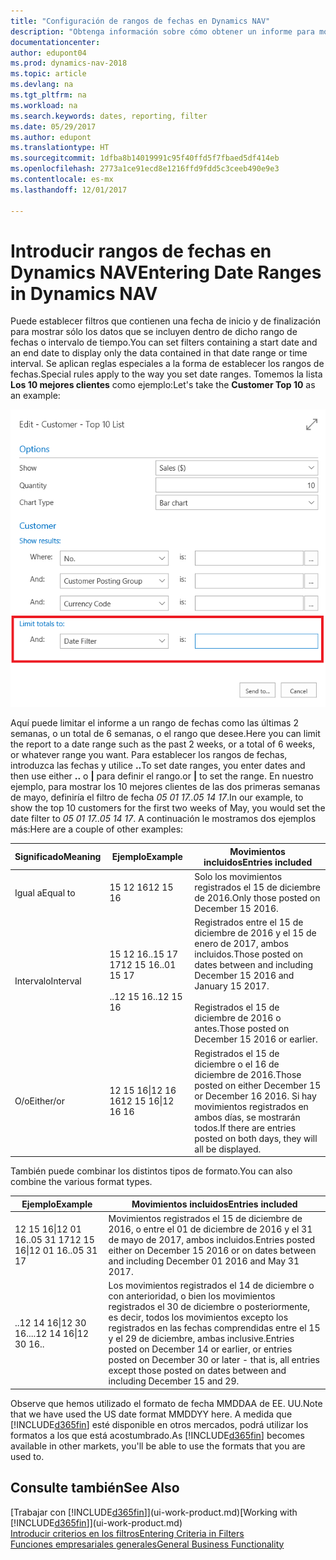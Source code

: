 ```yaml
---
title: "Configuración de rangos de fechas en Dynamics NAV"
description: "Obtenga información sobre cómo obtener un informe para mostrar datos de periodos de tiempo específicos mediante rangos de fechas en Dynamics NAV."
documentationcenter: 
author: edupont04
ms.prod: dynamics-nav-2018
ms.topic: article
ms.devlang: na
ms.tgt_pltfrm: na
ms.workload: na
ms.search.keywords: dates, reporting, filter
ms.date: 05/29/2017
ms.author: edupont
ms.translationtype: HT
ms.sourcegitcommit: 1dfba8b14019991c95f40ffd5f7fbaed5df414eb
ms.openlocfilehash: 2773a1ce91ecd8e1216ffd9fdd5c3ceeb490e9e3
ms.contentlocale: es-mx
ms.lasthandoff: 12/01/2017

---
```

# <a name="entering-date-ranges-in-dynamics-nav"></a><span data-ttu-id="426bc-103">Introducir rangos de fechas en Dynamics NAV</span><span class="sxs-lookup"><span data-stu-id="426bc-103">Entering Date Ranges in Dynamics NAV</span></span>
<span data-ttu-id="426bc-104">Puede establecer filtros que contienen una fecha de inicio y de finalización para mostrar sólo los datos que se incluyen dentro de dicho rango de fechas o intervalo de tiempo.</span><span class="sxs-lookup"><span data-stu-id="426bc-104">You can set filters containing a start date and an end date to display only the data contained in that date range or time interval.</span></span> <span data-ttu-id="426bc-105">Se aplican reglas especiales a la forma de establecer los rangos de fechas.</span><span class="sxs-lookup"><span data-stu-id="426bc-105">Special rules apply to the way you set date ranges.</span></span> <span data-ttu-id="426bc-106">Tomemos la lista **Los 10 mejores clientes** como ejemplo:</span><span class="sxs-lookup"><span data-stu-id="426bc-106">Let's take the **Customer Top 10** as an example:</span></span>

![Configurar un rango de fechas en la página de solicitud de la lista de los 10 mejores clientes](./media/ui-enter-date-ranges/customer-top10-list.png)

<span data-ttu-id="426bc-108">Aquí puede limitar el informe a un rango de fechas como las últimas 2 semanas, o un total de 6 semanas, o el rango que desee.</span><span class="sxs-lookup"><span data-stu-id="426bc-108">Here you can limit the report to a date range such as the past 2 weeks, or a total of 6 weeks, or whatever range you want.</span></span> <span data-ttu-id="426bc-109">Para establecer los rangos de fechas, introduzca las fechas y utilice **..**</span><span class="sxs-lookup"><span data-stu-id="426bc-109">To set date ranges, you enter dates and then use either **..**</span></span> <span data-ttu-id="426bc-110">o **|** para definir el rango.</span><span class="sxs-lookup"><span data-stu-id="426bc-110">or **|** to set the range.</span></span> <span data-ttu-id="426bc-111">En nuestro ejemplo, para mostrar los 10 mejores clientes de las dos primeras semanas de mayo, definiría el filtro de fecha *05 01 17..05 14 17*.</span><span class="sxs-lookup"><span data-stu-id="426bc-111">In our example, to show the top 10 customers for the first two weeks of May, you would set the date filter to *05 01 17..05 14 17*.</span></span>
<span data-ttu-id="426bc-112">A continuación le mostramos dos ejemplos más:</span><span class="sxs-lookup"><span data-stu-id="426bc-112">Here are a couple of other examples:</span></span>

| <span data-ttu-id="426bc-113">Significado</span><span class="sxs-lookup"><span data-stu-id="426bc-113">Meaning</span></span> | <span data-ttu-id="426bc-114">Ejemplo</span><span class="sxs-lookup"><span data-stu-id="426bc-114">Example</span></span> | <span data-ttu-id="426bc-115">Movimientos incluidos</span><span class="sxs-lookup"><span data-stu-id="426bc-115">Entries included</span></span> |
|---|---|---|
|<span data-ttu-id="426bc-116">Igual a</span><span class="sxs-lookup"><span data-stu-id="426bc-116">Equal to</span></span>| <span data-ttu-id="426bc-117">15 12 16</span><span class="sxs-lookup"><span data-stu-id="426bc-117">12 15 16</span></span> |<span data-ttu-id="426bc-118">Solo los movimientos registrados el 15 de diciembre de 2016.</span><span class="sxs-lookup"><span data-stu-id="426bc-118">Only those posted on December 15 2016.</span></span>|
|<span data-ttu-id="426bc-119">Intervalo</span><span class="sxs-lookup"><span data-stu-id="426bc-119">Interval</span></span>| <span data-ttu-id="426bc-120">15 12 16..15 17 17</span><span class="sxs-lookup"><span data-stu-id="426bc-120">12 15 16..01 15 17</span></span><br /><br /><span data-ttu-id="426bc-121">..12 15 16</span><span class="sxs-lookup"><span data-stu-id="426bc-121">..12 15 16</span></span>|<span data-ttu-id="426bc-122">Registrados entre el 15 de diciembre de 2016 y el 15 de enero de 2017, ambos incluidos.</span><span class="sxs-lookup"><span data-stu-id="426bc-122">Those posted on dates between and including December 15 2016 and January 15 2017.</span></span><br /><br /><span data-ttu-id="426bc-123">Registrados el 15 de diciembre de 2016 o antes.</span><span class="sxs-lookup"><span data-stu-id="426bc-123">Those posted on December 15 2016 or earlier.</span></span>|
|<span data-ttu-id="426bc-124">O/o</span><span class="sxs-lookup"><span data-stu-id="426bc-124">Either/or</span></span>|<span data-ttu-id="426bc-125">12 15 16&#124;12 16 16</span><span class="sxs-lookup"><span data-stu-id="426bc-125">12 15 16&#124;12 16 16</span></span>|<span data-ttu-id="426bc-126">Registrados el 15 de diciembre o el 16 de diciembre de 2016.</span><span class="sxs-lookup"><span data-stu-id="426bc-126">Those posted on either December 15 or December 16 2016.</span></span> <span data-ttu-id="426bc-127">Si hay movimientos registrados en ambos días, se mostrarán todos.</span><span class="sxs-lookup"><span data-stu-id="426bc-127">If there are entries posted on both days, they will all be displayed.</span></span>|

<span data-ttu-id="426bc-128">También puede combinar los distintos tipos de formato.</span><span class="sxs-lookup"><span data-stu-id="426bc-128">You can also combine the various format types.</span></span>

| <span data-ttu-id="426bc-129">Ejemplo</span><span class="sxs-lookup"><span data-stu-id="426bc-129">Example</span></span> | <span data-ttu-id="426bc-130">Movimientos incluidos</span><span class="sxs-lookup"><span data-stu-id="426bc-130">Entries included</span></span> |
|---|---|
|<span data-ttu-id="426bc-131">12 15 16&#124;12 01 16..05 31 17</span><span class="sxs-lookup"><span data-stu-id="426bc-131">12 15 16&#124;12 01 16..05 31 17</span></span> | <span data-ttu-id="426bc-132">Movimientos registrados el 15 de diciembre de 2016, o entre el 01 de diciembre de 2016 y el 31 de mayo de 2017, ambos incluidos.</span><span class="sxs-lookup"><span data-stu-id="426bc-132">Entries posted either on December 15 2016 or on dates between and including December 01 2016 and May 31 2017.</span></span> |
|<span data-ttu-id="426bc-133">..12 14 16&#124;12 30 16..</span><span class="sxs-lookup"><span data-stu-id="426bc-133">..12 14 16&#124;12 30 16..</span></span> | <span data-ttu-id="426bc-134">Los movimientos registrados el 14 de diciembre o con anterioridad, o bien los movimientos registrados el 30 de diciembre o posteriormente, es decir, todos los movimientos excepto los registrados en las fechas comprendidas entre el 15 y el 29 de diciembre, ambas inclusive.</span><span class="sxs-lookup"><span data-stu-id="426bc-134">Entries posted on December 14 or earlier, or entries posted on December 30 or later - that is, all entries except those posted on dates between and including December 15 and 29.</span></span> |

<span data-ttu-id="426bc-135">Observe que hemos utilizado el formato de fecha MMDDAA de EE. UU.</span><span class="sxs-lookup"><span data-stu-id="426bc-135">Note that we have used the US date format MMDDYY here.</span></span> <span data-ttu-id="426bc-136">A medida que [!INCLUDE[d365fin](includes/d365fin_md.md)] esté disponible en otros mercados, podrá utilizar los formatos a los que está acostumbrado.</span><span class="sxs-lookup"><span data-stu-id="426bc-136">As [!INCLUDE[d365fin](includes/d365fin_md.md)] becomes available in other markets, you'll be able to use the formats that you are used to.</span></span>

## <a name="see-also"></a><span data-ttu-id="426bc-137">Consulte también</span><span class="sxs-lookup"><span data-stu-id="426bc-137">See Also</span></span>
<span data-ttu-id="426bc-138">[Trabajar con [!INCLUDE[d365fin](includes/d365fin_long_md.md)]](ui-work-product.md)</span><span class="sxs-lookup"><span data-stu-id="426bc-138">[Working with [!INCLUDE[d365fin](includes/d365fin_long_md.md)]](ui-work-product.md)</span></span>  
[<span data-ttu-id="426bc-139">Introducir criterios en los filtros</span><span class="sxs-lookup"><span data-stu-id="426bc-139">Entering Criteria in Filters </span></span>](ui-enter-criteria-filters.md)  
[<span data-ttu-id="426bc-140">Funciones empresariales generales</span><span class="sxs-lookup"><span data-stu-id="426bc-140">General Business Functionality</span></span>](ui-across-business-areas.md)

